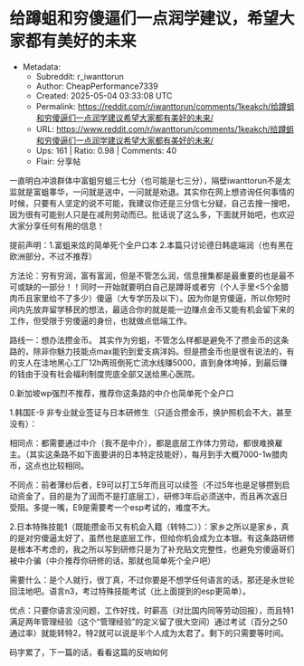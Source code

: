 # 给蹲蛆和穷傻逼们一点润学建议，希望大家都有美好的未来

- Metadata:
  - Subreddit: r_iwanttorun
  - Author: CheapPerformance7339
  - Created: 2025-05-04 03:33:08 UTC
  - Permalink: https://reddit.com/r/iwanttorun/comments/1keakch/给蹲蛆和穷傻逼们一点润学建议希望大家都有美好的未来/
  - URL: https://www.reddit.com/r/iwanttorun/comments/1keakch/给蹲蛆和穷傻逼们一点润学建议希望大家都有美好的未来/
  - Ups: 161 | Ratio: 0.98 | Comments: 40
  - Flair: 分享帖


一直明白冲浪群体中富蛆穷蛆三七分（也可能是七三分），隔壁iwanttorun不是太监就是富蛆睾华，一问就是送中，一问就是劝退。其实你在网上想咨询任何事情的时候，只要有人坚定的说不可能，我建议你还是三分信七分疑，自己去搜一搜吧，因为很有可能别人只是在减刑劳动而已。批话说了这么多，下面就开始吧，也欢迎大家分享任何有用的信息！

提前声明：1.富蛆来炫的简单死个全户口本
2.本篇只讨论德日韩底端润（也有黑在欧洲部分，不过不推荐）

方法论：穷有穷润，富有富润，但是不管怎么润，信息搜集都是最重要的也是最不可或缺的一部分！！同时一开始就要明白自己是蹲哥或者穷（个人手里\<5个金腊肉币且家里给不了多少）傻逼（大专学历及以下）。因为你是穷傻逼，所以你短时间内先放弃留学移民的想法，最适合你的就是能一边赚点金币又能有机会留下来的工作，但受限于穷傻逼的身份，也就做点低端工作。

路线一：想办法攒金币。
其实作为穷蛆，不管怎么样都是避免不了攒金币的这条路的，除非你魅力技能点max能钓到爱支病洋妈。但是攒金币也是很有说法的，有的支人在洼地黑心工厂12h两班倒死亡流水线赚5000，直到身体垮掉，到最后赚的钱由于没有社会福利制度兜底全部又送给黑心医院。

0.新加坡wp强烈不推荐，推荐你这条路的中介也简单死个全户口

1.韩国E-9
非专业就业签证与日本研修生（只适合攒金币，换护照机会不大，甚至没有）：

相同点：都需要通过中介（我不是中介），都是底层工作体力劳动，都很难换雇主。（其实这条路不如下面要讲的日本特定技能好），每月到手大概7000-1w腊肉币，这点也比较相同。

不同点：前者薄纱后者，E9可以打工5年而且可以续签（不过5年也是足够攒到启动资金了，目的是为了润而不是打底层工），研修3年后必须送中，而且再次返日受阻。多提一嘴，E9是需要考一个esp考试的，难度不大。

2.日本特殊技能1（既能攒金币又有机会入籍（转特二））：家乡之所以是家乡，真的是对穷傻逼太好了，虽然也是底层工作，但给你机会成为立本银。有这条路研修是根本不考虑的，我之所以写到研修只是为了补充贴文完整性，也避免穷傻逼哥们被中介骗（中介推荐你研修的话，那就也简单死个全户吧）

需要什么：是个人就行，很丁真，不过你要是不想学任何语言的话，那还是永世轮回洼地吧。语言n3，考过特殊技能考试（比上面提到的esp更简单）。

优点：只要你语言没问题，工作好找，时薪高（对比国内同等劳动回报），而且特1满足两年管理经验（这个“管理经验”的定义留了很大空间）通过考试（百分之50通过率）就能转特2，特2就可以说是半个人成为太君了。剩下的只需要等时间。

码字累了，下一篇的话，看看这篇的反响如何

